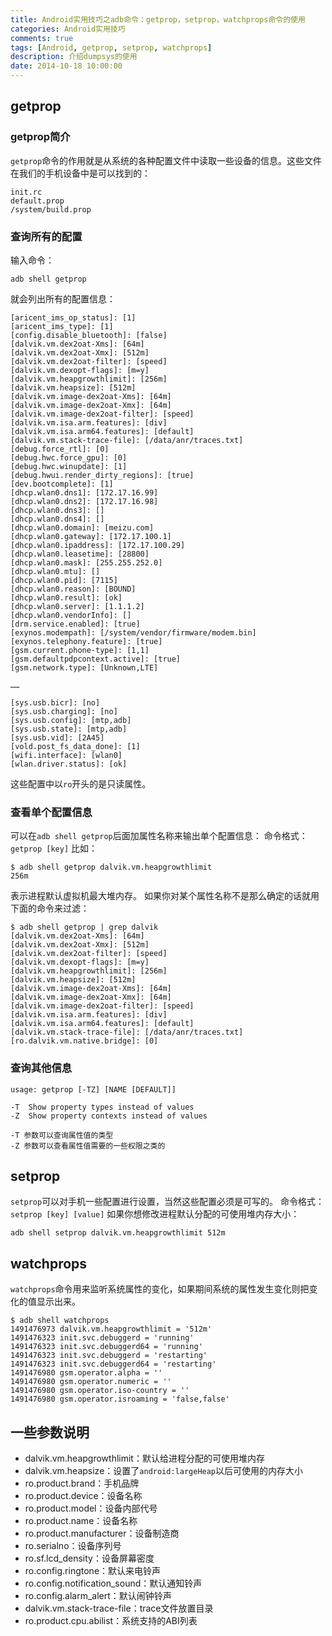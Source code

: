 ```yaml
---
title: Android实用技巧之adb命令：getprop，setprop，watchprops命令的使用 
categories: Android实用技巧
comments: true
tags: [Android, getprop, setprop, watchprops]
description: 介绍dumpsys的使用
date: 2014-10-18 10:00:00
---
```


## getprop

### getprop简介

`getprop`命令的作用就是从系统的各种配置文件中读取一些设备的信息。这些文件在我们的手机设备中是可以找到的：
```
init.rc
default.prop
/system/build.prop
```

### 查询所有的配置

输入命令：
```
adb shell getprop
```
就会列出所有的配置信息：
```
[aricent_ims_op_status]: [1]
[aricent_ims_type]: [1]
[config.disable_bluetooth]: [false]
[dalvik.vm.dex2oat-Xms]: [64m]
[dalvik.vm.dex2oat-Xmx]: [512m]
[dalvik.vm.dex2oat-filter]: [speed]
[dalvik.vm.dexopt-flags]: [m=y]
[dalvik.vm.heapgrowthlimit]: [256m]
[dalvik.vm.heapsize]: [512m]
[dalvik.vm.image-dex2oat-Xms]: [64m]
[dalvik.vm.image-dex2oat-Xmx]: [64m]
[dalvik.vm.image-dex2oat-filter]: [speed]
[dalvik.vm.isa.arm.features]: [div]
[dalvik.vm.isa.arm64.features]: [default]
[dalvik.vm.stack-trace-file]: [/data/anr/traces.txt]
[debug.force_rtl]: [0]
[debug.hwc.force_gpu]: [0]
[debug.hwc.winupdate]: [1]
[debug.hwui.render_dirty_regions]: [true]
[dev.bootcomplete]: [1]
[dhcp.wlan0.dns1]: [172.17.16.99]
[dhcp.wlan0.dns2]: [172.17.16.98]
[dhcp.wlan0.dns3]: []
[dhcp.wlan0.dns4]: []
[dhcp.wlan0.domain]: [meizu.com]
[dhcp.wlan0.gateway]: [172.17.100.1]
[dhcp.wlan0.ipaddress]: [172.17.100.29]
[dhcp.wlan0.leasetime]: [28800]
[dhcp.wlan0.mask]: [255.255.252.0]
[dhcp.wlan0.mtu]: []
[dhcp.wlan0.pid]: [7115]
[dhcp.wlan0.reason]: [BOUND]
[dhcp.wlan0.result]: [ok]
[dhcp.wlan0.server]: [1.1.1.2]
[dhcp.wlan0.vendorInfo]: []
[drm.service.enabled]: [true]
[exynos.modempath]: [/system/vendor/firmware/modem.bin]
[exynos.telephony.feature]: [true]
[gsm.current.phone-type]: [1,1]
[gsm.defaultpdpcontext.active]: [true]
[gsm.network.type]: [Unknown,LTE]

……

[sys.usb.bicr]: [no]
[sys.usb.charging]: [no]
[sys.usb.config]: [mtp,adb]
[sys.usb.state]: [mtp,adb]
[sys.usb.vid]: [2A45]
[vold.post_fs_data_done]: [1]
[wifi.interface]: [wlan0]
[wlan.driver.status]: [ok]
```
这些配置中以`ro`开头的是只读属性。

### 查看单个配置信息

可以在`adb shell getprop`后面加属性名称来输出单个配置信息：
命令格式：`getprop [key]`
比如：
```
$ adb shell getprop dalvik.vm.heapgrowthlimit
256m
```
表示进程默认虚拟机最大堆内存。
如果你对某个属性名称不是那么确定的话就用下面的命令来过滤：
```
$ adb shell getprop | grep dalvik
[dalvik.vm.dex2oat-Xms]: [64m]
[dalvik.vm.dex2oat-Xmx]: [512m]
[dalvik.vm.dex2oat-filter]: [speed]
[dalvik.vm.dexopt-flags]: [m=y]
[dalvik.vm.heapgrowthlimit]: [256m]
[dalvik.vm.heapsize]: [512m]
[dalvik.vm.image-dex2oat-Xms]: [64m]
[dalvik.vm.image-dex2oat-Xmx]: [64m]
[dalvik.vm.image-dex2oat-filter]: [speed]
[dalvik.vm.isa.arm.features]: [div]
[dalvik.vm.isa.arm64.features]: [default]
[dalvik.vm.stack-trace-file]: [/data/anr/traces.txt]
[ro.dalvik.vm.native.bridge]: [0]
```

### 查询其他信息

`usage: getprop [-TZ] [NAME [DEFAULT]]`

```
-T	Show property types instead of values
-Z	Show property contexts instead of values

-T 参数可以查询属性值的类型
-Z 参数可以查看属性值需要的一些权限之类的
```

## setprop

`setprop`可以对手机一些配置进行设置，当然这些配置必须是可写的。
命令格式：`setprop [key] [value]`
如果你想修改进程默认分配的可使用堆内存大小：
```
adb shell setprop dalvik.vm.heapgrowthlimit 512m
```

## watchprops

`watchprops`命令用来监听系统属性的变化，如果期间系统的属性发生变化则把变化的值显示出来。
```
$ adb shell watchprops
1491476973 dalvik.vm.heapgrowthlimit = '512m'
1491476323 init.svc.debuggerd = 'running'
1491476323 init.svc.debuggerd64 = 'running'
1491476323 init.svc.debuggerd = 'restarting'
1491476323 init.svc.debuggerd64 = 'restarting'
1491476980 gsm.operator.alpha = ''
1491476980 gsm.operator.numeric = ''
1491476980 gsm.operator.iso-country = ''
1491476980 gsm.operator.isroaming = 'false,false'
```

## 一些参数说明

 - dalvik.vm.heapgrowthlimit：默认给进程分配的可使用堆内存
 - dalvik.vm.heapsize：设置了`android:largeHeap`以后可使用的内存大小
 - ro.product.brand：手机品牌
 - ro.product.device：设备名称
 - ro.product.model：设备内部代号
 - ro.product.name：设备名称
 - ro.product.manufacturer：设备制造商
 - ro.serialno：设备序列号
 - ro.sf.lcd_density：设备屏幕密度
 - ro.config.ringtone：默认来电铃声
 - ro.config.notification_sound：默认通知铃声
 - ro.config.alarm_alert：默认闹钟铃声
 - dalvik.vm.stack-trace-file：trace文件放置目录
 - ro.product.cpu.abilist：系统支持的ABI列表

     
